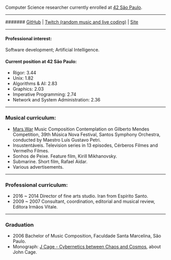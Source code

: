 Computer Science researcher currently enrolled at [42 São Paulo](www.42sp.org.br).

---

####### [GitHub](https://www.github.com/fde-capu) | [Twitch (random music and live coding)](https://www.twitch.com/fde-capu) |  [Site](http://www.flaviocarrara.com)

---

#### Professional interest:

Software development; Artificial Intelligence.

#### Current position at 42 São Paulo:

- Rigor: 3.44
- Unix: 1.82
- Algorithms & AI: 2.83
- Graphics: 2.03
- Imperative Programming: 2.74
- Network and System Administration: 2.36

---

### Musical curriculum:

- [Mars.War](https://github.com/fde-capu/fde-capu/blob/main/Flavio%20Carrara%20-%20Marte%20Guerra%20-%202004%20-%2010m28.mp3) Music Composition Contemplation on  Gilberto Mendes Competition, 39th Música Nova Festival, Santos Symphony Orchestra, conducted by Maestro Luís Gustavo Petri.
- Insustentáveis. Television series in 13 episodes, Cérberos Filmes and Vermelho Filmes.
- Sonhos de Peixe. Feature film, Kirill Mikhanovsky.
- Submarine. Short film, Rafael Aidar.
- Various advertisements.

---

### Professional curriculum:

- 2016 ~ 2014 Director of fine arts studio. Iran from Espírito Santo.
- 2009 ~ 2007 Consultant, coordination, editorial and musical review, Editora Irmãos Vitale.

---

### Graduation

- 2006 Bachelor of Music Composition, Faculdade Santa Marcelina, São Paulo.
- Monograph: [J Cage - Cybernetics between Chaos and Cosmos](https://github.com/fde-capu/fde-capu/blob/main/J-Cage.pdf), about John Cage.
